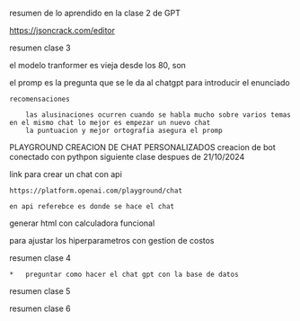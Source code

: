 resumen de lo aprendido en la clase 2 de GPT

https://jsoncrack.com/editor



resumen clase 3

el modelo tranformer
    es vieja desde los 80, son 


el promp 
    es la pregunta que se le da al chatgpt para introducir el enunciado

    recomensaciones

        las alusinaciones ocurren cuando se habla mucho sobre varios temas en el mismo chat lo mejor es empezar un nuevo chat
        la puntuacion y mejor ortografia asegura el promp

PLAYGROUND
    CREACION DE CHAT PERSONALIZADOS
    creacion de bot conectado con pythpon siguiente clase despues de 21/10/2024

    
link para crear un chat con api

    https://platform.openai.com/playground/chat

    en api referebce es donde se hace el chat


generar html con calculadora funcional

para ajustar los hiperparametros con gestion de costos


resumen clase 4

    *   preguntar como hacer el chat gpt con la base de datos


resumen clase 5


    

resumen clase 6
